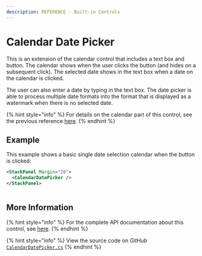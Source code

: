 ```yaml
---
description: REFERENCE - Built-in Controls
---
```


# Calendar Date Picker

This is an extension of the calendar control that includes a text box and button. The calendar shows when the user clicks the button (and hides on a subsequent click). The selected date shows in the text box when a date on the calendar is clicked.&#x20;

The user can also enter a date by typing in the text box. The date picker is able to process multiple date formats into the format that is displayed as a watermark when there is no selected date.

{% hint style="info" %}
For details on the calendar part of this control, see the previous reference [here](./).
{% endhint %}

## Example

This example shows a basic single date selection calendar when the button is clicked:

```xml
<StackPanel Margin="20">
  <CalendarDatePicker />
</StackPanel>
```

<figure><img src="../../../../.gitbook/assets/calendardatepicker.gif" alt=""><figcaption></figcaption></figure>

## More Information

{% hint style="info" %}
For the complete API documentation about this control, see [here](https://reference.avaloniaui.net/api/Avalonia.Controls/CalendarDatePicker/).
{% endhint %}

{% hint style="info" %}
View the source code on _GitHub_ [`CalendarDatePicker.cs`](https://github.com/AvaloniaUI/Avalonia/blob/master/src/Avalonia.Controls/CalendarDatePicker/CalendarDatePicker.cs)
{% endhint %}

